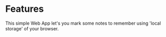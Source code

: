 # Features
This simple Web App let's you mark some notes to remember using 'local storage' of your browser.
